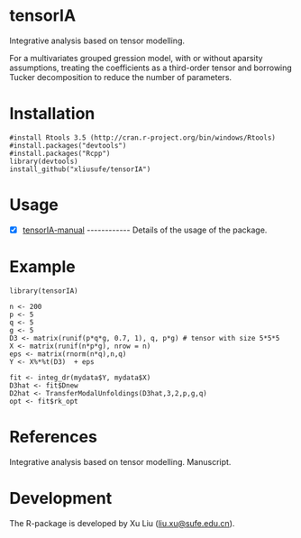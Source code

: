 # tensorIA
 Integrative analysis based on tensor modelling.
 
  For a multivariates grouped gression model, with or without aparsity assumptions, 
  treating the coefficients as a third-order tensor and borrowing Tucker decomposition to reduce the number of parameters.
  
# Installation

    #install Rtools 3.5 (http://cran.r-project.org/bin/windows/Rtools)
    #install.packages("devtools")
    #install.packages("Rcpp")
    library(devtools)
    install_github("xliusufe/tensorIA")

# Usage

   - [x] [tensorIA-manual](https://github.com/xliusufe/tensorIA/blob/master/inst/tensorIA-manual.pdf) ------------ Details of the usage of the package.
# Example

    library(tensorIA)

    n <- 200
	p <- 5
	q <- 5
	g <- 5
	D3 <- matrix(runif(p*q*g, 0.7, 1), q, p*g) # tensor with size 5*5*5
	X <- matrix(runif(n*p*g), nrow = n)
	eps <- matrix(rnorm(n*q),n,q)
	Y <- X%*%t(D3)  + eps
  
    fit <- integ_dr(mydata$Y, mydata$X)
	D3hat <- fit$Dnew
	D2hat <- TransferModalUnfoldings(D3hat,3,2,p,g,q)
	opt <- fit$rk_opt	
 
 # References
Integrative analysis based on tensor modelling. Manuscript.

# Development
The R-package is developed by Xu Liu (liu.xu@sufe.edu.cn).
